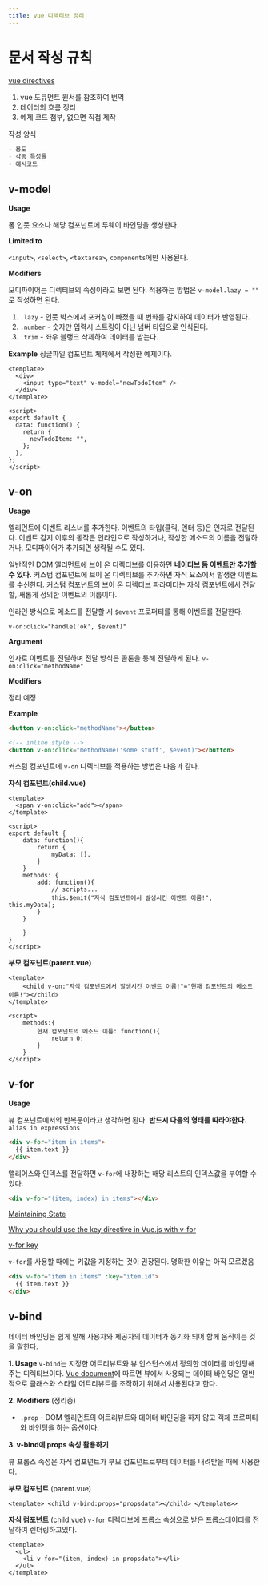 ```yaml
---
title: vue 디렉티브 정리
---
```


# 문서 작성 규칙

[vue directives](https://vuejs.org/v2/api/#Directives)

1. vue 도큐먼트 원서를 참조하여 번역
2. 데이터의 흐름 정리
3. 예제 코드 첨부, 없으면 직접 제작

작성 양식

```markdown
- 용도
- 각종 특성들
- 예시코드
```

## v-model

**Usage**

폼 인풋 요소나 해당 컴포넌트에 투웨이 바인딩을 생성한다.

**Limited to**

`<input>`, `<select>`, `<textarea>`, `components`에만 사용된다.

**Modifiers**

모디파이어는 디렉티브의 속성이라고 보면 된다. 적용하는 방법은 `v-model.lazy = ""` 로 작성하면 된다.

1. `.lazy` - 인풋 박스에서 포커싱이 빠졌을 때 변화를 감지하여 데이터가 반영된다.
2. `.number` - 숫자만 입력시 스트링이 아닌 넘버 타입으로 인식된다.
3. `.trim` - 좌우 블랭크 삭제하여 데이터를 받는다.

**Example**
싱글파일 컴포넌트 체제에서 작성한 예제이다.

```vue
<template>
  <div>
    <input type="text" v-model="newTodoItem" />
  </div>
</template>

<script>
export default {
  data: function() {
    return {
      newTodoItem: "",
    };
  },
};
</script>
```

## v-on

**Usage**

엘리먼트에 이벤트 리스너를 추가한다. 이벤트의 타입(클릭, 엔터 등)은 인자로 전달된다. 이벤트 감지 이후의 동작은 인라인으로 작성하거나, 작성한 메소드의 이름을 전달하거나, 모디파이어가 추가되면 생략될 수도 있다.

일반적인 DOM 엘리먼트에 브이 온 디렉티브를 이용하면 **네이티브 돔 이벤트만 추가할 수 있다.** 커스텀 컴포넌트에 브이 온 디렉티브를 추가하면 자식 요소에서 발생한 이벤트를 수신한다. 커스텀 컴포넌트의 브이 온 디렉티브 파라미터는 자식 컴포넌트에서 전달할, 새롭게 정의한 이벤트의 이름이다.

인라인 방식으로 메소드를 전달할 시 `$event` 프로퍼티를 통해 이벤트를 전달한다.

`v-on:click="handle('ok', $event)"`

**Argument**

인자로 이벤트를 전달하며 전달 방식은 콜론을 통해 전달하게 된다. `v-on:click="methodName"`

**Modifiers**

정리 예정

**Example**

```html
<button v-on:click="methodName"></button>

<!-- inline style -->
<button v-on:click="methodName('some stuff', $event)"></button>
```

커스텀 컴포넌트에 `v-on` 디렉티브를 적용하는 방법은 다음과 같다.

**자식 컴포넌트(child.vue)**

```vue
<template>
  <span v-on:click="add"></span>
</template>

<script>
export default {
    data: function(){
        return {
            myData: [],
        }
    }
    methods: {
        add: function(){
            // scripts...
            this.$emit("자식 컴포넌트에서 발생시킨 이벤트 이름!", this.myData);
        }
    }

    }
}
</script>
```

**부모 컴포넌트(parent.vue)**

```vue
<template>
    <child v-on:"자식 컴포넌트에서 발생시킨 이벤트 이름!"="현재 컴포넌트의 메소드 이름!"></child>
</template>

<script>
    methods:{
        현재 컴포넌트의 메소드 이름: function(){
            return 0;
        }
    }
</script>
```

## v-for

**Usage**

뷰 컴포넌트에서의 반복문이라고 생각하면 된다. **반드시 다음의 형태를 따라야한다.** `alias in expressions`

```html
<div v-for="item in items">
  {{ item.text }}
</div>
```

앨리어스와 인덱스를 전달하면 `v-for`에 내장하는 해당 리스트의 인덱스값을 부여할 수 있다.

```html
<div v-for="(item, index) in items"></div>
```

[Maintaining State](https://vuejs.org/v2/guide/list.html#Maintaining-State)

[Why you should use the key directive in Vue.js with v-for](https://deepsource.io/blog/key-attribute-vue-js/)

[v-for key](https://v3.ko.vuejs.org/api/special-attributes.html#key)

`v-for`를 사용할 때에는 키값을 지정하는 것이 권장된다. 명확한 이유는 아직 모르겠음

```html
<div v-for="item in items" :key="item.id">
  {{ item.text }}
</div>
```

## v-bind

데이터 바인딩은 쉽게 말해 사용자와 제공자의 데이터가 동기화 되어 함께 움직이는 것을 말한다.

**1. Usage**
`v-bind`는 지정한 어트리뷰트와 뷰 인스턴스에서 정의한 데이터를 바인딩해주는 디렉티브이다. [Vue document](https://vuejs.org/v2/guide/class-and-style.html)에 따르면 뷰에서 사용되는 데이터 바인딩은 일반적으로 클래스와 스타일 어트리뷰트를 조작하기 위해서 사용된다고 한다.

**2. Modifiers** (정리중)

- `.prop` - DOM 엘리먼트의 어트리뷰트와 데이터 바인딩을 하지 않고 객체 프로퍼티와 바인딩을 하는 옵션이다.

**3. v-bind에 props 속성 활용하기**

뷰 프롭스 속성은 자식 컴포넌트가 부모 컴포넌트로부터 데이터를 내려받을 때에 사용한다.

**부모 컴포넌트** (parent.vue)

```vue
<template> <child v-bind:props="propsdata"></child> </template>>
```

**자식 컴포넌트** (child.vue)
`v-for` 디렉티브에 프롭스 속성으로 받은 프롭스데이터를 전달하여 렌더링하고있다.

```vue
<template>
  <ul>
    <li v-for="(item, index) in propsdata"></li>
  </ul>
</template>
```
